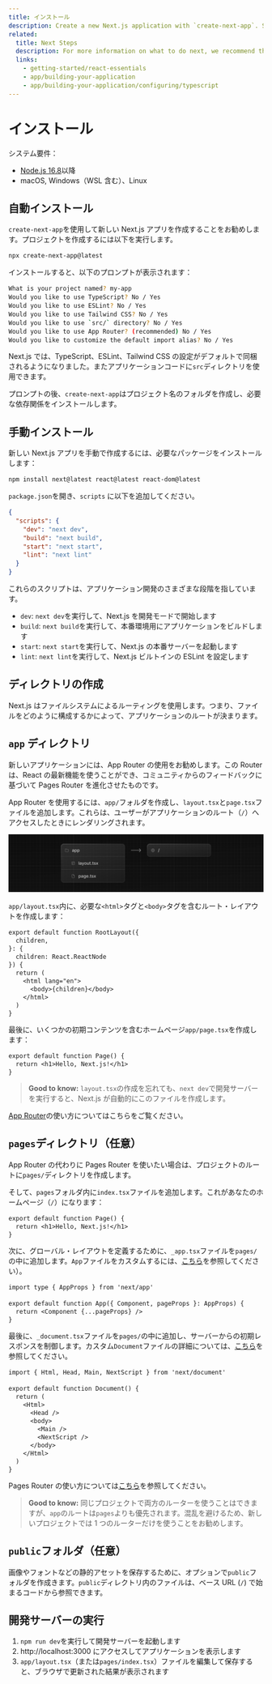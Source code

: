 ```yaml
---
title: インストール
description: Create a new Next.js application with `create-next-app`. Set up TypeScript, styles, and configure your `next.config.js` file.
related:
  title: Next Steps
  description: For more information on what to do next, we recommend the following sections
  links:
    - getting-started/react-essentials
    - app/building-your-application
    - app/building-your-application/configuring/typescript
---
```


# インストール

システム要件：

- [Node.js 16.8](https://nodejs.org/)以降
- macOS, Windows（WSL 含む）、Linux

## 自動インストール

`create-next-app`を使用して新しい Next.js アプリを作成することをお勧めします。プロジェクトを作成するには以下を実行します。

```bash title="Terminal"
npx create-next-app@latest
```

インストールすると、以下のプロンプトが表示されます：

```bash title="Terminal"
What is your project named? my-app
Would you like to use TypeScript? No / Yes
Would you like to use ESLint? No / Yes
Would you like to use Tailwind CSS? No / Yes
Would you like to use `src/` directory? No / Yes
Would you like to use App Router? (recommended) No / Yes
Would you like to customize the default import alias? No / Yes
```

Next.js では、TypeScript、ESLint、Tailwind CSS の設定がデフォルトで同梱されるようになりました。またアプリケーションコードに`src`ディレクトリを使用できます。

プロンプトの後、`create-next-app`はプロジェクト名のフォルダを作成し、必要な依存関係をインストールします。

## 手動インストール

新しい Next.js アプリを手動で作成するには、必要なパッケージをインストールします：

```bash title="Terminal"
npm install next@latest react@latest react-dom@latest
```

`package.json`を開き、`scripts` に以下を追加してください。

```json title="package.json"
{
  "scripts": {
    "dev": "next dev",
    "build": "next build",
    "start": "next start",
    "lint": "next lint"
  }
}
```

これらのスクリプトは、アプリケーション開発のさまざまな段階を指しています。

- `dev`: `next dev`を実行して、Next.js を開発モードで開始します
- `build`: `next build`を実行して、本番環境用にアプリケーションをビルドします
- `start`: `next start`を実行して、Next.js の本番サーバーを起動します
- `lint`: `next lint`を実行して、Next.js ビルトインの ESLint を設定します

## ディレクトリの作成

Next.js はファイルシステムによるルーティングを使用します。つまり、ファイルをどのように構成するかによって、アプリケーションのルートが決まります。

## `app` ディレクトリ

新しいアプリケーションには、App Router の使用をお勧めします。この Router は、React の最新機能を使うことができ、コミュニティからのフィードバックに基づいて Pages Router を進化させたものです。

App Router を使用するには、`app/`フォルダを作成し、`layout.tsx`と`page.tsx`ファイルを追加します。これらは、ユーザーがアプリケーションのルート（`/`）へアクセスしたときにレンダリングされます。

![](../assets/app-getting-started.svg)

`app/layout.tsx`内に、必要な`<html>`タグと`<body>`タグを含むルート・レイアウトを作成します：

```tsx title="app/layout.tsx"
export default function RootLayout({
  children,
}: {
  children: React.ReactNode
}) {
  return (
    <html lang="en">
      <body>{children}</body>
    </html>
  )
}
```

最後に、いくつかの初期コンテンツを含むホームページ`app/page.tsx`を作成します：

```tsx title="app/page.tsx"
export default function Page() {
  return <h1>Hello, Next.js!</h1>
}
```

> **Good to know:** `layout.tsx`の作成を忘れても、`next dev`で開発サーバーを実行すると、Next.js が自動的にこのファイルを作成します。

[App Router](/docs/app-router/building-your-application/routing/defining-routes)の使い方についてはこちらをご覧ください。

## `pages`ディレクトリ（任意）

App Router の代わりに Pages Router を使いたい場合は、プロジェクトのルートに`pages/`ディレクトリを作成します。

そして、`pages`フォルダ内に`index.tsx`ファイルを追加します。これがあなたのホームページ（`/`）になります：

```tsx title="pages/index.tsx"
export default function Page() {
  return <h1>Hello, Next.js!</h1>
}
```

次に、グローバル・レイアウトを定義するために、`_app.tsx`ファイルを`pages/`の中に追加します。`App`ファイルをカスタムするには、[こちら](https://nextjs.org/docs/pages/building-your-application/routing/custom-app)を参照してください）。

```tsx title="pages/_app.tsx"
import type { AppProps } from 'next/app'

export default function App({ Component, pageProps }: AppProps) {
  return <Component {...pageProps} />
}
```

最後に、`_document.tsx`ファイルを`pages/`の中に追加し、サーバーからの初期レスポンスを制御します。カスタム`Document`ファイルの詳細については、[こちら](https://nextjs.org/docs/pages/building-your-application/routing/custom-document)を参照してください。

```tsx title="pages/_document.tsx"
import { Html, Head, Main, NextScript } from 'next/document'

export default function Document() {
  return (
    <Html>
      <Head />
      <body>
        <Main />
        <NextScript />
      </body>
    </Html>
  )
}
```

Pages Router の使い方については[こちら](https://nextjs.org/docs/pages/building-your-application/routing/pages-and-layouts)を参照してください。

> **Good to know:** 同じプロジェクトで両方のルーターを使うことはできますが、`app`のルートは`pages`よりも優先されます。混乱を避けるため、新しいプロジェクトでは 1 つのルーターだけを使うことをお勧めします。

## `public`フォルダ（任意）

画像やフォントなどの静的アセットを保存するために、オプションで`public`フォルダを作成きます。`public`ディレクトリ内のファイルは、ベース URL (`/`) で始まるコードから参照できます。

## 開発サーバーの実行

1. `npm run dev`を実行して開発サーバーを起動します
2. http://localhost:3000 にアクセスしてアプリケーションを表示します
3. `app/layout.tsx`（または`pages/index.tsx`）ファイルを編集して保存すると、ブラウザで更新された結果が表示されます

